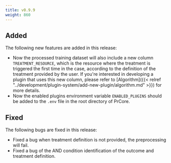 ```yaml
---
title: v0.9.9
weight: 860
---
```


## Added

The following new features are added in this release:

- Now the processed training dataset will also include a new column `TREATMENT_RESOURCE`, which is the resource where the treatment is triggered the first time in the case, according to the definition of the treatment provided by the user. If you're interested in developing a plugin that uses this new column, please refer to [Algorithm]({{< relref "../development/plugin-system/add-new-plugin/algorithm.md" >}}) for more details.
- Now the enabled plugins environment variable `ENABLED_PLUGINS` should be added to the `.env` file in the root directory of PrCore.

## Fixed

The following bugs are fixed in this release:

- Fixed a bug when treatment definition is not provided, the preprocessing will fail.
- Fixed a bug of the AND condition identification of the outcome and treatment definition.
